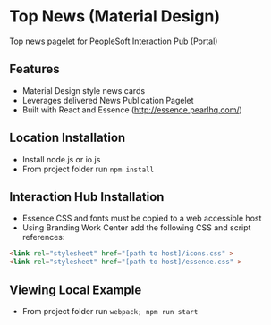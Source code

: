 # Top News (Material Design)

Top news pagelet for PeopleSoft Interaction Pub (Portal)

## Features

* Material Design style news cards
* Leverages delivered News Publication Pagelet
* Built with React and Essence (http://essence.pearlhq.com/)

## Location Installation

* Install node.js or io.js
* From project folder run `npm install`

## Interaction Hub Installation

* Essence CSS and fonts must be copied to a web accessible host
* Using Branding Work Center add the following CSS and script references:

```html
<link rel="stylesheet" href="[path to host]/icons.css" >
<link rel="stylesheet" href="[path to host]/essence.css" >
```

## Viewing Local Example

* From project folder run `webpack; npm run start`
